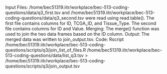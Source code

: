 Input Files:
/home/bec51319.iitr/workplace/bec-513-coding-questions/data/q3_first.tsv and /home/bec51319.iitr/workplace/bec-513-coding-questions/data/q3_second.tsv were read using read.table().
The first file contains columns for ID, TCGA_ID, and Tissue_Type.
The second file contains columns for ID and Value.
Merging:
The merge() function was used to join the two data frames based on the ID column.
Output:
The merged data was written to join_output.tsv.
Code: Rscript /home/bec51319.iitr/workplace/bec-513-coding-questions/scripts/q3/join_list_of_files.R /home/bec51319.iitr/workplace/bec-513-coding-questions/data/list_q3.tsv > /home/bec51319.iitr/workplace/bec-513-coding-questions/scripts/q3/join_output.tsv
